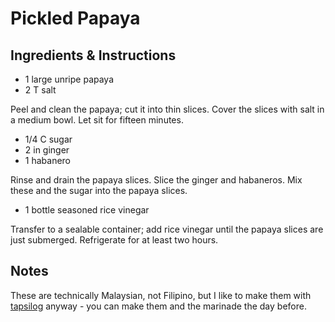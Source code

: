 # Pickled Papaya

## Ingredients & Instructions

- 1 large unripe papaya
- 2 T salt

Peel and clean the papaya; cut it into thin slices.  Cover the slices
with salt in a medium bowl.  Let sit for fifteen minutes.

- 1/4 C sugar
- 2 in ginger
- 1 habanero

Rinse and drain the papaya slices.  Slice the ginger and habaneros.
Mix these and the sugar into the papaya slices.

- 1 bottle seasoned rice vinegar

Transfer to a sealable container; add rice vinegar until the papaya
slices are just submerged.  Refrigerate for at least two hours.


## Notes

These are technically Malaysian, not Filipino, but I like to make them
with [tapsilog](Tapsilog.md) anyway - you can make them and the
marinade the day before.

